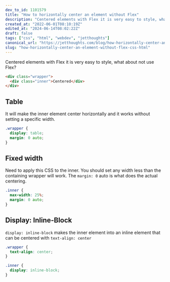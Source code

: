 ```yaml
---
dev_to_id: 1101579
title: "How to horizontally center an element without Flex"
description: "Centered elements with Flex it is very easy to style, what about not use Flex?    &lt;div..."
created_at: "2022-06-01T08:10:19Z"
edited_at: "2024-06-14T08:02:22Z"
draft: false
tags: ["css", "html", "webdev", "jetthoughts"]
canonical_url: "https://jetthoughts.com/blog/how-horizontally-center-an-element-without-flex-css-html/"
slug: "how-horizontally-center-an-element-without-flex-css-html"
---
```

Centered elements with Flex it is very easy to style, what about not use Flex?
```html
<div class="wrapper">
  <div class="inner">Centered</div>
</div>
```

## Table
It will make the inner element center horizontally and it works without setting a specific width.
```css
.wrapper {
  display: table;
  margin: 0 auto;
}
```

## Fixed width
Need to apply this CSS to the inner. You should set any width less than the containing wrapper will work. The `margin: 0` auto is what does the actual centering.
```css
.inner {
  max-width: 25%;
  margin: 0 auto;
}
```

## Display: Inline-Block
`display: inline-block` makes the inner element into an inline element that can be centered with `text-align: center`
```css
.wrapper {
  text-align: center;
}

.inner {
  display: inline-block;
}
```
